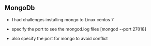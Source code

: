 ## MongoDb

- I had challenges installing mongo to Linux centos 7

- specify the port to see the mongod.log files [mongod --port 27018]
- also specify the port for mongo to avoid conflict
